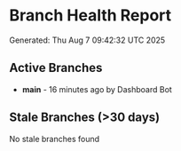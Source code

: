 # Branch Health Report
Generated: Thu Aug  7 09:42:32 UTC 2025

## Active Branches
- **main** - 16 minutes ago by Dashboard Bot

## Stale Branches (>30 days)
No stale branches found

